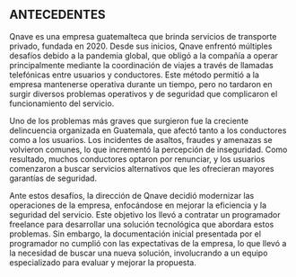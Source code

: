 ## ANTECEDENTES

Qnave es una empresa guatemalteca que brinda servicios de transporte privado, fundada en 2020. Desde sus inicios, Qnave enfrentó múltiples desafíos debido a la pandemia global, que obligó a la compañía a operar principalmente mediante la coordinación de viajes a través de llamadas telefónicas entre usuarios y conductores. Este método permitió a la empresa mantenerse operativa durante un tiempo, pero no tardaron en surgir diversos problemas operativos y de seguridad que complicaron el funcionamiento del servicio.

Uno de los problemas más graves que surgieron fue la creciente delincuencia organizada en Guatemala, que afectó tanto a los conductores como a los usuarios. Los incidentes de asaltos, fraudes y amenazas se volvieron comunes, lo que incrementó la percepción de inseguridad. Como resultado, muchos conductores optaron por renunciar, y los usuarios comenzaron a buscar servicios alternativos que les ofrecieran mayores garantías de seguridad.

Ante estos desafíos, la dirección de Qnave decidió modernizar las operaciones de la empresa, enfocándose en mejorar la eficiencia y la seguridad del servicio. Este objetivo los llevó a contratar un programador freelance para desarrollar una solución tecnológica que abordara estos problemas. Sin embargo, la documentación inicial presentada por el programador no cumplió con las expectativas de la empresa, lo que llevó a la necesidad de buscar una nueva solución, involucrando a un equipo especializado para evaluar y mejorar la propuesta.

